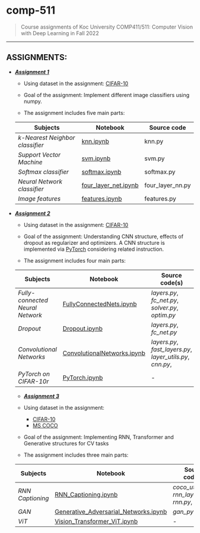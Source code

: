 # comp-511

> Course assignments of Koc University COMP411/511: Computer Vision with Deep Learning in Fall 2022
---
## ASSIGNMENTS:
- ***[Assignment 1](https://github.com/gamzekecibas/comp-511/tree/main/comp511_assignment1_EA_GK)***
  - Using dataset in the assignment: [CIFAR-10](https://www.cs.toronto.edu/~kriz/cifar.html) 
  - Goal of the assignment: Implement different image classifiers using numpy.  

  - The assignment includes five main parts:  

  **Subjects** | **Notebook** | **Source code** 
  --- | ---| ---
  *k-Nearest Neighbor classifier* | [knn.ipynb](https://github.com/gamzekecibas/comp-511/blob/main/comp511_assignment1_EA_GK/knn.ipynb) | knn.py
  *Support Vector Machine* | [svm.ipynb](https://github.com/gamzekecibas/comp-511/blob/main/comp511_assignment1_EA_GK/svm.ipynb) | svm.py
  *Softmax classifier* | [softmax.ipynb](https://github.com/gamzekecibas/comp-511/blob/main/comp511_assignment1_EA_GK/softmax.ipynb) | softmax.py
  *Neural Network classifier* | [four_layer_net.ipynb](https://github.com/gamzekecibas/comp-511/blob/main/comp511_assignment1_EA_GK/four_layer_net.ipynb)  | four_layer_nn.py
  *Image features* | [features.ipynb](https://github.com/gamzekecibas/comp-511/blob/main/comp511_assignment1_EA_GK/features.ipynb) | features.py


- ***[Assignment 2](https://github.com/gamzekecibas/comp-511/tree/main/comp511_assignment2_EA_GK)***
  - Using dataset in the assignment: [CIFAR-10](https://www.cs.toronto.edu/~kriz/cifar.html) 
  - Goal of the assignment: Understanding CNN structure, effects of dropout as regularizer and optimizers. A CNN structure is implemented via [PyTorch](https://pytorch.org/docs/stable/index.html) considering related instruction.

  - The assignment includes four main parts:  

  **Subjects** | **Notebook** | **Source code(s)** 
  --- | ---| ---
  *Fully-connected Neural Network* | [FullyConnectedNets.ipynb](https://github.com/gamzekecibas/comp-511/blob/main/comp511_assignment2_EA_GK/FullyConnectedNets.ipynb) | *layers.py*, *fc_net.py*, *solver.py*, *optim.py*
  *Dropout* | [Dropout.ipynb](https://github.com/gamzekecibas/comp-511/blob/main/comp511_assignment2_EA_GK/Dropout.ipynb) | *layers.py*, *fc_net.py*
  *Convolutional Networks* | [ConvolutionalNetworks.ipynb](https://github.com/gamzekecibas/comp-511/blob/main/comp511_assignment2_EA_GK/ConvolutionalNetworks.ipynb) | *layers.py*, *fast_layers.py*, *layer_utils.py*, *cnn.py*, 
  *PyTorch on CIFAR-10r* | [PyTorch.ipynb](https://github.com/gamzekecibas/comp-511/blob/main/comp511_assignment2_EA_GK/PyTorch.ipynb)  | -
  
  - ***[Assignment 3](https://github.com/gamzekecibas/comp-511/tree/main/comp511_assignment3_EA_GK)***
  - Using dataset in the assignment: 
    - [CIFAR-10](https://www.cs.toronto.edu/~kriz/cifar.html) 
    - [MS COCO](https://www.kaggle.com/datasets/rtatman/ms-coco)
  - Goal of the assignment: Implementing RNN, Transformer and Generative structures for CV tasks

  - The assignment includes three main parts:  

  **Subjects** | **Notebook** | **Source code(s)** 
  --- | ---| ---
  *RNN Captioning* | [RNN_Captioning.ipynb](https://github.com/gamzekecibas/comp-511/blob/main/comp511_assignment3_EA_GK/RNN_Captioning.ipynb) | *coco_utils.py*, *rnn_layers.py*, *rnn.py*,
  *GAN* | [Generative_Adversarial_Networks.ipynb](https://github.com/gamzekecibas/comp-511/blob/main/comp511_assignment3_EA_GK/Generative_Adversarial_Networks.ipynb) | *gan_pytorch.py*
  *ViT* | [Vision_Transformer_ViT.ipynb](https://github.com/gamzekecibas/comp-511/blob/main/comp511_assignment3_EA_GK/Vision_Transformer_ViT.ipynb) | -

